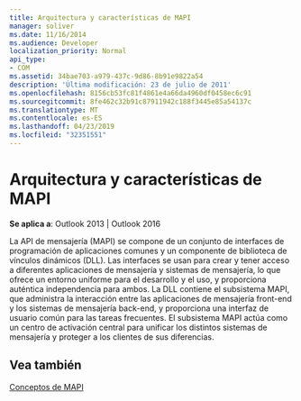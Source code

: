 ```yaml
---
title: Arquitectura y características de MAPI
manager: soliver
ms.date: 11/16/2014
ms.audience: Developer
localization_priority: Normal
api_type:
- COM
ms.assetid: 34bae703-a979-437c-9d86-8b91e9822a54
description: 'Última modificación: 23 de julio de 2011'
ms.openlocfilehash: 8156cb53fc81f4861e4a66da4960df0458ec6c91
ms.sourcegitcommit: 8fe462c32b91c87911942c188f3445e85a54137c
ms.translationtype: MT
ms.contentlocale: es-ES
ms.lasthandoff: 04/23/2019
ms.locfileid: "32351551"
---
```

# <a name="mapi-features-and-architecture"></a>Arquitectura y características de MAPI

  
  
**Se aplica a**: Outlook 2013 | Outlook 2016 
  
La API de mensajería (MAPI) se compone de un conjunto de interfaces de programación de aplicaciones comunes y un componente de biblioteca de vínculos dinámicos (DLL). Las interfaces se usan para crear y tener acceso a diferentes aplicaciones de mensajería y sistemas de mensajería, lo que ofrece un entorno uniforme para el desarrollo y el uso, y proporciona auténtica independencia para ambos. La DLL contiene el subsistema MAPI, que administra la interacción entre las aplicaciones de mensajería front-end y los sistemas de mensajería back-end, y proporciona una interfaz de usuario común para las tareas frecuentes. El subsistema MAPI actúa como un centro de activación central para unificar los distintos sistemas de mensajería y proteger a los clientes de sus diferencias.
  
## <a name="see-also"></a>Vea también



[Conceptos de MAPI](mapi-concepts.md)

